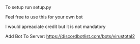To setup run setup.py


Feel free to use this for your own bot

I would apreaciate credit but it is not mandatory



Add Bot To Server:
	https://discordbotlist.com/bots/virustotal2
